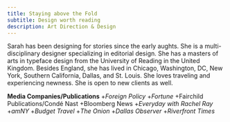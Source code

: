 ```yaml
---
title: Staying above the Fold
subtitle: Design worth reading
description: Art Direction & Design
---
```

Sarah has been designing for stories since the early aughts. She is a multi-disciplinary designer specializing in editorial design. She has a masters of arts in typeface design from the University of Reading in the United Kingdom. Besides England, she has lived in Chicago, Washington, DC, New York, Southern California, Dallas, and St. Louis. She loves traveling and experiencing newness. She is open to new clients as well.

__Media Companies/Publications__
+*Foreign Policy*
+*Fortune*
+Fairchild Publications/Condé Nast
+Bloomberg News
+*Everyday with Rachel Ray*
+*amNY*
+*Budget Travel*
+*The Onion*
+*Dallas Observer*
+*Riverfront Times*